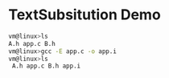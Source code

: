  # TextSubsitution Demo
 
 
 ```sh
 vm@linux>ls
 A.h app.c B.h
 vm@linux>gcc -E app.c -o app.i
 vm@linux>ls 
  A.h app.c B.h app.i
 
 
 ```
